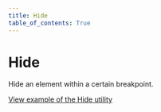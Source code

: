 ```yaml
---
title: Hide
table_of_contents: True
---
```


# Hide

Hide an element within a certain breakpoint.

<a href="https://vanilla-framework.github.io/vanilla-framework/examples/utilities/hide/"
    class="js-example">
    View example of the Hide utility
</a>
